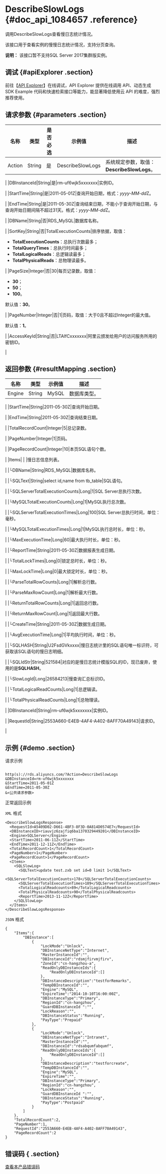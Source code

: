 # DescribeSlowLogs {#doc_api_1084657 .reference}

调用DescribeSlowLogs查看慢日志统计情况。

该接口用于查看实例的慢慢日志统计情况，支持分页查询。

**说明：** 该接口暂不支持SQL Server 2017集群版实例。

## 调试 {#apiExplorer .section}

前往【[API Explorer](https://api.aliyun.com/#product=Rds&api=DescribeSlowLogs)】在线调试，API Explorer 提供在线调用 API、动态生成 SDK Example 代码和快速检索接口等能力，能显著降低使用云 API 的难度，强烈推荐使用。

## 请求参数 {#parameters .section}

|名称|类型|是否必选|示例值|描述|
|--|--|----|---|--|
|Action|String|是|DescribeSlowLogs|系统规定参数，取值：**DescribeSlowLogs**。

 |
|DBInstanceId|String|是|rm-uf6wjk5xxxxxxx|实例ID。

 |
|StartTime|String|是|2011-05-01Z|查询开始日期，格式：*yyyy-MM-dd*Z。

 |
|EndTime|String|是|2011-05-30Z|查询结束日期，不能小于查询开始日期，与查询开始日期间隔不超过31天。格式：*yyyy-MM-dd*Z。

 |
|DBName|String|否|RDS\_MySQL|数据库名称。

 |
|SortKey|String|否|TotalExecutionCounts|排序依据，取值：

 -   **TotalExecutionCounts**：总执行次数最多；
-   **TotalQueryTimes**：总执行时间最多；
-   **TotalLogicalReads**：总逻辑读最多；
-   **TotalPhysicalReads**：总物理读最多。

 |
|PageSize|Integer|否|30|每页记录数，取值：

 -   **30**；
-   **50**；
-   **100**。

 默认值：**30**。

 |
|PageNumber|Integer|否|1|页码，取值：大于0且不超过Integer的最大值。

 默认值：**1**。

 |
|AccessKeyId|String|否|LTAIfCxxxxxxx|阿里云颁发给用户的访问服务所用的密钥ID。

 |

## 返回参数 {#resultMapping .section}

|名称|类型|示例值|描述|
|--|--|---|--|
|Engine|String|MySQL|数据库类型。

 |
|StartTime|String|2011-05-30Z|查询开始日期。

 |
|EndTime|String|2011-05-30Z|查询结束日期。

 |
|TotalRecordCount|Integer|5|总记录数。

 |
|PageNumber|Integer|1|页码。

 |
|PageRecordCount|Integer|10|本页SQL语句个数。

 |
|Items| | |慢日志信息列表。

 |
|└DBName|String|RDS\_MySQL|数据库名称。

 |
|└SQLText|String|select id,name from tb\_table|SQL语句。

 |
|└SQLServerTotalExecutionCounts|Long|1|SQL Server总执行次数。

 |
|└MySQLTotalExecutionCounts|Long|1|MySQL执行总次数。

 |
|└SQLServerTotalExecutionTimes|Long|100|SQL Server总执行时间，单位：毫秒。

 |
|└MySQLTotalExecutionTimes|Long|1|MySQL执行总时长，单位：秒。

 |
|└MaxExecutionTime|Long|60|最大执行时长，单位：秒。

 |
|└ReportTime|String|2011-05-30Z|数据报表生成日期。

 |
|└TotalLockTimes|Long|0|锁定总时长，单位：秒。

 |
|└MaxLockTime|Long|0|最大锁定时长，单位：秒。

 |
|└ParseTotalRowCounts|Long|1|解析总行数。

 |
|└ParseMaxRowCount|Long|1|解析最大行数。

 |
|└ReturnTotalRowCounts|Long|1|返回总行数。

 |
|└ReturnMaxRowCount|Long|1|返回最大行数。

 |
|└CreateTime|String|2011-05-30Z|数据生成日期。

 |
|└AvgExecutionTime|Long|1|平均执行时间，单位：秒。

 |
|└SQLHASH|String|U2FsdGVkxxxx|慢日志统计里的SQL语句唯一标识符，可获取该SQL语句的慢日志明细。

 |
|└SQLIdStr|String|521584|对应的是慢日志统计模版SQL的ID，现已废弃，使用的是**SQLHASH**。

 |
|└SlowLogId|Long|26584213|慢查询汇总标识ID。

 |
|└TotalLogicalReadCounts|Long|1|总逻辑读。

 |
|└TotalPhysicalReadCounts|Long|1|总物理读。

 |
|DBInstanceId|String|rm-uf6wjk5xxxxxxx|实例ID。

 |
|RequestId|String|2553A660-E4EB-4AF4-A402-8AFF70A49143|请求ID。

 |

## 示例 {#demo .section}

请求示例

``` {#request_demo}

http(s)://rds.aliyuncs.com/?Action=DescribeSlowLogs
&DBInstanceId=rm-uf6wjk5xxxxxxx
&StartTime=2011-05-01Z
&EndTime=2011-05-30Z
&<公共请求参数>

```

正常返回示例

`XML` 格式

``` {#xml_return_success_demo}
<DescribeSlowLogsResponse>
  <RequestId>A5409D02-D661-4BF3-8F3D-0A814D0574E7</RequestId>
  <DBInstanceID>riauvjz6zajfiq6ba1370329449201</DBInstanceID>
  <Engine>SQLServer</Engine>
  <StartTime>2011-06-11Z</StartTime>
  <EndTime>2011-12-11Z</EndTime>
  <TotalRecordCount>1</TotalRecordCount>
  <PageNumber>1</PageNumber>
  <PageRecordCount>1</PageRecordCount>
  <Items>
    <SQLSlowLog>
      <SQLText>update test.zxb set id=0 limit 1</SQLText>
      <SQLServerTotalExecutionCounts>178</SQLServerTotalExecutionCounts>
      <SQLServerTotalExecutionTimes>189</SQLServerTotalExecutionTimes>
      <TotalLogicalReadcounts>89</TotalLogicalReadcounts>
      <TotalPhysicalReadcounts>90</TotalPhysicalReadcounts>
      <ReportTime>2013-11-12Z</ReportTime>
    </SQLSlowLog>
  </Items>
</DescribeSlowLogsResponse>

```

`JSON` 格式

``` {#json_return_success_demo}
{
	"Items":{
		"DBInstance":[
			{
				"LockMode":"Unlock",
				"DBInstanceNetType":"Internet",
				"MasterInstanceId":"",
				"DBInstanceId":"rdsmjfirvmjfirv",
				"ZoneId":"cn-hangzhou-a",
				"ReadOnlyDBInstanceIds":{
					"ReadOnlyDBInstanceId":[]
				},
				"DBInstanceDescription":"testforRemarks",
				"TempDBInstanceId":"",
				"Engine":"MySQL",
				"ExpireTime":"2014-10-10T16:00:00Z",
				"DBInstanceType":"Primary",
				"RegionId":"cn-hangzhou",
				"GuardDBInstanceId ":"",
				"LockReason":"",
				"DBInstanceStatus":"Running",
				"PayType":"Prepaid"
			},
			{
				"LockMode":"Unlock",
				"DBInstanceNetType":"Intranet",
				"MasterInstanceId":"",
				"DBInstanceId":"rdsabqumfabqumf",
				"ReadOnlyDBInstanceIds":{
					"ReadOnlyDBInstanceId":[]
				},
				"DBInstanceDescription":"testforcreate",
				"TempDBInstanceId":"",
				"Engine":"MySQL",
				"ExpireTime":"",
				"DBInstanceType":"Primary",
				"RegionId":"cn-hangzhou",
				"LockReason":"",
				"GuardDBInstanceId ":"",
				"DBInstanceStatus":"Running",
				"PayType":"Postpaid"
			}
		]
	},
	"TotalRecordCount":2,
	"PageNumber":1,
	"RequestId":"2553A660-E4EB-4AF4-A402-8AFF70A49143",
	"PageRecordCount":2
}
```

## 错误码 { .section}

[查看本产品错误码](https://error-center.aliyun.com/status/product/Rds)

